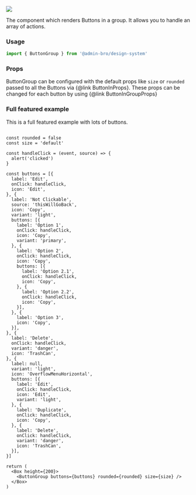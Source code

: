 <img src="components/button-group.png" />

The component which renders Buttons in a group. It allows you to handle an array of actions.

### Usage

```javascript
import { ButtonGroup } from '@admin-bro/design-system'
```

### Props

ButtonGroup can be configured with the default props like `size` or `rounded` passed to all
the Buttons via {@link ButtonInProps}. These props can be changed for each button by using
{@link ButtonInGroupProps}

### Full featured example

This is a full featured example with lots of buttons.

```reactComponent

const rounded = false
const size = 'default'

const handleClick = (event, source) => {
  alert('clicked')
}

const buttons = [{
  label: 'Edit',
  onClick: handleClick,
  icon: 'Edit',
}, {
  label: 'Not Clickable',
  source: 'thisWillGoBack',
  icon: 'Copy',
  variant: 'light',
  buttons: [{
    label: 'Option 1',
    onClick: handleClick,
    icon: 'Copy',
    variant: 'primary',
  }, {
    label: 'Option 2',
    onClick: handleClick,
    icon: 'Copy',
    buttons: [{
      label: 'Option 2.1',
      onClick: handleClick,
      icon: 'Copy',
    }, {
      label: 'Option 2.2',
      onClick: handleClick,
      icon: 'Copy',
    }],
  }, {
    label: 'Option 3',
    icon: 'Copy',
  }],
}, {
  label: 'Delete',
  onClick: handleClick,
  variant: 'danger',
  icon: 'TrashCan',
}, {
  label: null,
  variant: 'light',
  icon: 'OverflowMenuHorizontal',
  buttons: [{
    label: 'Edit',
    onClick: handleClick,
    icon: 'Edit',
    variant: 'light',
  }, {
    label: 'Duplicate',
    onClick: handleClick,
    icon: 'Copy',
  }, {
    label: 'Delete',
    onClick: handleClick,
    variant: 'danger',
    icon: 'TrashCan',
  }],
}]

return (
  <Box height={200}>
    <ButtonGroup buttons={buttons} rounded={rounded} size={size} />
  </Box>
)
```